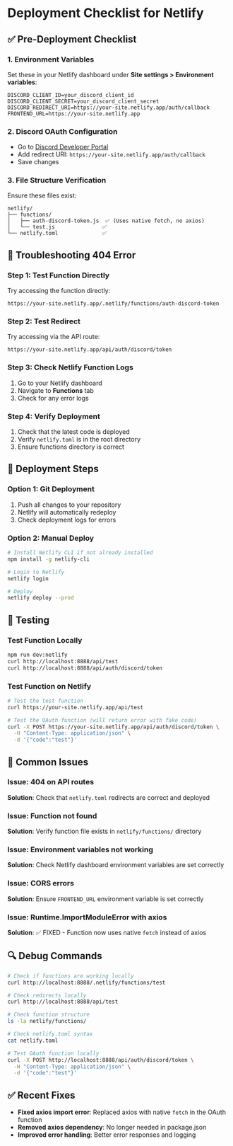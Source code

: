 # Deployment Checklist for Netlify

## ✅ Pre-Deployment Checklist

### 1. Environment Variables
Set these in your Netlify dashboard under **Site settings > Environment variables**:

```
DISCORD_CLIENT_ID=your_discord_client_id
DISCORD_CLIENT_SECRET=your_discord_client_secret
DISCORD_REDIRECT_URI=https://your-site.netlify.app/auth/callback
FRONTEND_URL=https://your-site.netlify.app
```

### 2. Discord OAuth Configuration
- Go to [Discord Developer Portal](https://discord.com/developers/applications)
- Add redirect URI: `https://your-site.netlify.app/auth/callback`
- Save changes

### 3. File Structure Verification
Ensure these files exist:
```
netlify/
├── functions/
│   ├── auth-discord-token.js  ✅ (Uses native fetch, no axios)
│   └── test.js               ✅
└── netlify.toml              ✅
```

## 🔧 Troubleshooting 404 Error

### Step 1: Test Function Directly
Try accessing the function directly:
```
https://your-site.netlify.app/.netlify/functions/auth-discord-token
```

### Step 2: Test Redirect
Try accessing via the API route:
```
https://your-site.netlify.app/api/auth/discord/token
```

### Step 3: Check Netlify Function Logs
1. Go to your Netlify dashboard
2. Navigate to **Functions** tab
3. Check for any error logs

### Step 4: Verify Deployment
1. Check that the latest code is deployed
2. Verify `netlify.toml` is in the root directory
3. Ensure functions directory is correct

## 🚀 Deployment Steps

### Option 1: Git Deployment
1. Push all changes to your repository
2. Netlify will automatically redeploy
3. Check deployment logs for errors

### Option 2: Manual Deploy
```bash
# Install Netlify CLI if not already installed
npm install -g netlify-cli

# Login to Netlify
netlify login

# Deploy
netlify deploy --prod
```

## 🧪 Testing

### Test Function Locally
```bash
npm run dev:netlify
curl http://localhost:8888/api/test
curl http://localhost:8888/api/auth/discord/token
```

### Test Function on Netlify
```bash
# Test the test function
curl https://your-site.netlify.app/api/test

# Test the OAuth function (will return error with fake code)
curl -X POST https://your-site.netlify.app/api/auth/discord/token \
  -H "Content-Type: application/json" \
  -d '{"code":"test"}'
```

## 📝 Common Issues

### Issue: 404 on API routes
**Solution**: Check that `netlify.toml` redirects are correct and deployed

### Issue: Function not found
**Solution**: Verify function file exists in `netlify/functions/` directory

### Issue: Environment variables not working
**Solution**: Check Netlify dashboard environment variables are set correctly

### Issue: CORS errors
**Solution**: Ensure `FRONTEND_URL` environment variable is set correctly

### Issue: Runtime.ImportModuleError with axios
**Solution**: ✅ FIXED - Function now uses native `fetch` instead of axios

## 🔍 Debug Commands

```bash
# Check if functions are working locally
curl http://localhost:8888/.netlify/functions/test

# Check redirects locally
curl http://localhost:8888/api/test

# Check function structure
ls -la netlify/functions/

# Check netlify.toml syntax
cat netlify.toml

# Test OAuth function locally
curl -X POST http://localhost:8888/api/auth/discord/token \
  -H "Content-Type: application/json" \
  -d '{"code":"test"}'
```

## ✅ Recent Fixes

- **Fixed axios import error**: Replaced axios with native `fetch` in the OAuth function
- **Removed axios dependency**: No longer needed in package.json
- **Improved error handling**: Better error responses and logging 